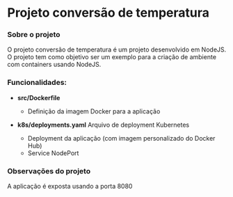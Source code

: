 # Projeto conversão de temperatura

### Sobre o projeto
O projeto conversão de temperatura é um projeto desenvolvido em NodeJS. O projeto tem como objetivo ser um exemplo para a criação de ambiente com containers usando NodeJS.

### Funcionalidades:
- **src/Dockerfile**
  - Definição da imagem Docker para a aplicação

- **k8s/deployments.yaml**
    Arquivo de deployment Kubernetes
    
  - Deployment da aplicação (com imagem personalizado do Docker Hub) 
  - Service NodePort

### Observações do projeto
A aplicação é exposta usando a porta 8080
